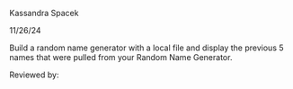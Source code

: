 Kassandra Spacek

11/26/24

Build a random name generator with a local file and display the previous 5 names that were pulled from your Random Name Generator. 

Reviewed by:
